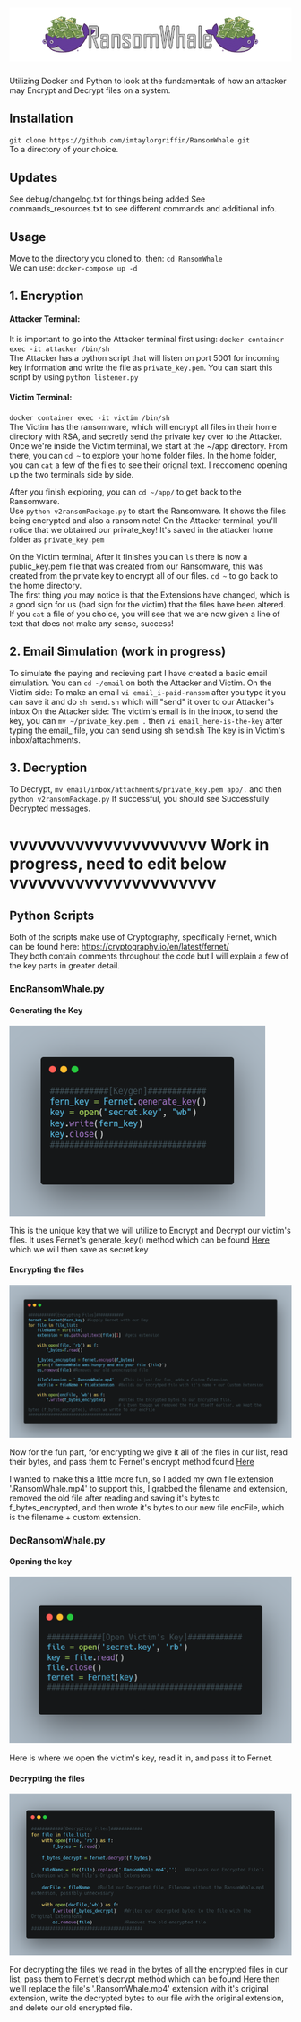 # <img src="/githubStuff/rw.png"  />
Utilizing Docker and Python to look at the fundamentals of how an attacker may Encrypt and Decrypt files on a system.

## Installation
`git clone https://github.com/imtaylorgriffin/RansomWhale.git`  
To a directory of your choice.

## Updates
See debug/changelog.txt for things being added
See commands_resources.txt to see different commands and additional info.

## Usage
Move to the directory you cloned to, then:
`cd RansomWhale`  
We can use: `docker-compose up -d`  

## 1. Encryption
#### Attacker Terminal:   
It is important to go into the Attacker terminal first using:
`docker container exec -it attacker /bin/sh`   
The Attacker has a python script that will listen on port 5001 for incoming key information and write the file as `private_key.pem`. 
You can start this script by using `python listener.py`
#### Victim Terminal: 
`docker container exec -it victim /bin/sh`    
The Victim has the ransomware, which will encrypt all files in their home directory with RSA, and secretly send the private key over to the Attacker.   
Once we're inside the Victim terminal, we start at the ~/app directory. From there, you can `cd ~` to explore your home folder files.
In the home folder, you can `cat` a few of the files to see their orignal text.
I reccomend opening up the two terminals side by side. 

After you finish exploring, you can `cd ~/app/` to get back to the Ransomware.   
Use `python v2ransomPackage.py` to start the Ransomware. It shows the files being encrypted and also a ransom note! 
On the Attacker terminal, you'll notice that we obtained our private_key! It's saved in the attacker home folder as `private_key.pem`

On the Victim terminal, After it finishes you can `ls` there is now a public_key.pem file that was created from our Ransomware, this was created from the private key to encrypt all of our files. `cd ~` to go back to the home directory.   
The first thing you may notice is that the Extensions have changed, which is a good sign for us (bad sign for the victim) that the files have been altered. If you `cat` a file of you choice, you will see that we are now given a line of text that does not make any sense, success!  

## 2. Email Simulation (work in progress)
To simulate the paying and recieving part I have created a basic email simulation. You can `cd ~/email` on both the Attacker and Victim.
On the Victim side: To make an email `vi email_i-paid-ransom` after you type it you can save it and do `sh send.sh` which will "send" it over to our Attacker's inbox
On the Attacker side: The victim's email is in the inbox, to send the key, you can `mv ~/private_key.pem .` then `vi email_here-is-the-key` after typing the email_ file, you can send using sh send.sh  The key is in Victim's inbox/attachments.  

## 3. Decryption
To Decrypt, `mv email/inbox/attachments/private_key.pem app/.` and then `python v2ransomPackage.py` If successful, you should see Successfully Decrypted messages.


     
# vvvvvvvvvvvvvvvvvvvvv Work in progress, need to edit below vvvvvvvvvvvvvvvvvvvvvv

## Python Scripts   
Both of the scripts make use of Cryptography, specifically Fernet, which can be found here: https://cryptography.io/en/latest/fernet/   
They both contain comments throughout the code but I will explain a few of the key parts in greater detail.
### EncRansomWhale.py 
#### Generating the Key
<p>
    <img src="/githubStuff/enc keygen.png"  />
</p>
This is the unique key that we will utilize to Encrypt and Decrypt our victim's files. It uses Fernet's generate_key() method which can be found <a href="https://github.com/pyca/cryptography/blob/main/src/cryptography/fernet.py#L46-L48">Here</a> which we will then save as secret.key   

#### Encrypting the files
<p>
    <img src="/githubStuff/enc.png"  />
</p>    
Now for the fun part, for encrypting we give it all of the files in our list, read their bytes, and pass them to Fernet's encrypt method found <a href="https://github.com/pyca/cryptography/blob/main/src/cryptography/fernet.py#L50-L51">Here</a>      

I wanted to make this a little more fun, so I added my own file extension '.RansomWhale.mp4' to support this, I grabbed the filename and extension, removed the old file after reading and saving it's bytes to f_bytes_encrypted, and then wrote it's bytes to our new file encFile, which is the filename + custom extension.

### DecRansomWhale.py
#### Opening the key
<p>
    <img src="/githubStuff/dec key.png"  />
</p>
Here is where we open the victim's key, read it in, and pass it to Fernet.

#### Decrypting the files
<p>
    <img src="/githubStuff/dec.png"  />
</p>
For decrypting the files we read in the bytes of all the encrypted files in our list, pass them to Fernet's decrypt method which can be found <a href="https://github.com/pyca/cryptography/blob/main/src/cryptography/fernet.py#L82-L90">Here</a> then we'll replace the file's '.RansomWhale.mp4' extension with it's original extension, write the decrypted bytes to our file with the original extension, and delete our old encrypted file.
